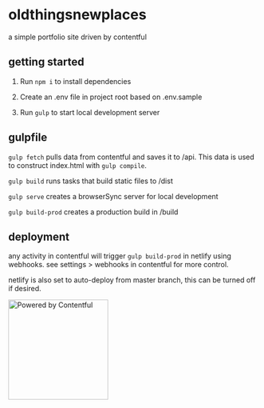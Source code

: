 # oldthingsnewplaces

a simple portfolio site driven by contentful

## getting started

1. Run `npm i` to install dependencies

2. Create an .env file in project root based on .env.sample

3. Run `gulp` to start local development server

## gulpfile

`gulp fetch` pulls data from contentful and saves it to /api. This data is used to construct index.html with `gulp compile`.

`gulp build` runs tasks that build static files to /dist

`gulp serve` creates a browserSync server for local development

`gulp build-prod` creates a production build in /build

## deployment

any activity in contentful will trigger `gulp build-prod` in netlify using webhooks. see settings > webhooks in contentful for more control.

netlify is also set to auto-deploy from master branch, this can be turned off if desired.

<a href="https://www.contentful.com/" rel="nofollow" target=“_blank”><img src="https://images.contentful.com/fo9twyrwpveg/44baP9Gtm8qE2Umm8CQwQk/c43325463d1cb5db2ef97fca0788ea55/PoweredByContentful_LightBackground.svg" width="200px" alt="Powered by Contentful" /></a>
